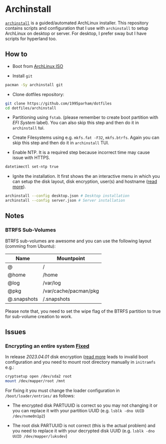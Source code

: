 # Archinstall

[`archinstall`](https://github.com/archlinux/archinstall) is a guided/automated ArchLinux installer.
This repository contains scripts and configuration that I use with `archinstall` to setup ArchLinux on desktop or
server.
For desktop, I prefer sway but I have scripts for hyperland too.

## How to

- Boot from [ArchLinux ISO](https://archlinux.org/download/)

- Install `git`

```bash
pacman -Sy archinstall git
```

- Clone dotfiles repository:

```bash
git clone https://github.com/1995parham/dotfiles
cd dotfiles/archinstall
```

- Partitioning using `fstab`. (please remember to create boot partition with _EFI System_ label).
  You can also skip this step and then do it in `archinstall` tui.

- Create Filesystems using e.g. `mkfs.fat -F32`, `mkfs.btrfs`. Again you can skip this step and then do it in `archinstall`
  TUI.

- Enable NTP. It is a required step because incorrect time may cause issue with HTTPS.

```bash
datetimectl set-ntp true
```

- Ignite the installation. It first shows the an interactive menu in which you can setup the disk layout, disk
  encryption, user(s) and hostname ([read
  more](https://archinstall.readthedocs.io/installing/guided.html#guided-installation)).

```bash
archinstall --config desktop.json # Desktop installation
archinstall --config server.json # Server installation
```

## Notes

### BTRFS Sub-Volumes

BTRFS sub-volumes are awesome and you can use the following layout (comming from Ubuntu):

| Name        | Mountpoint            |
| ----------- | --------------------- |
| @           | /                     |
| @home       | /home                 |
| @log        | /var/log              |
| @pkg        | /var/cache/pacman/pkg |
| @.snapshots | /.snapshots           |

Please note that, you need to set the wipe flag of the BTRFS partition to true for sub-volume creation to work.

## Issues

### Encrypting an entire system [Fixed](https://github.com/archlinux/archinstall/issues/1716)

In release _2023.04.01_ disk encryption ([read more](https://wiki.archlinux.org/title/Dm-crypt/Encrypting_an_entire_system#LUKS_on_a_partition)
leads to invalid boot configuration and you need to mount root
directory manually in `initramfs` e.g.:

```bash
cryptsetup open /dev/sda2 root
mount /dev/mapper/root /mnt
```

For fixing it you must change the loader configuration in `/boot/loader/entries/` as follows:

- The encrypted disk PARTUUID is correct so you may not changing it or you can replace it
  with your partition UUID (e.g. `lsblk -dno UUID /dev/nvme0n1p2`)

- The root disk PARTUUID is not correct (this is the actual problem) and you need to replace
  it with your decrypted disk UUID (e.g. `lsblk -dno UUID /dev/mapper/luksdev`)
